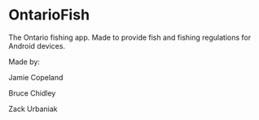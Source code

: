 # OntarioFish
The Ontario fishing app.
Made to provide fish and fishing regulations for Android devices.

Made by:

Jamie Copeland

Bruce Chidley

Zack Urbaniak
